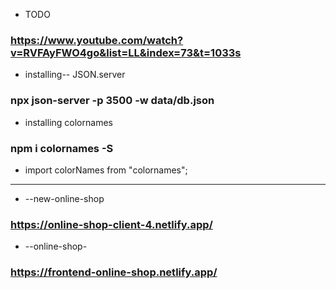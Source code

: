 - TODO
### https://www.youtube.com/watch?v=RVFAyFWO4go&list=LL&index=73&t=1033s 

- installing-- JSON.server
### npx json-server -p 3500 -w data/db.json

- installing colornames
### npm i colornames -S
- import colorNames from "colornames";
---
- --new-online-shop
### https://online-shop-client-4.netlify.app/
- --online-shop-
### https://frontend-online-shop.netlify.app/
